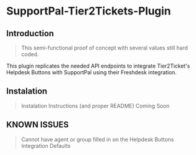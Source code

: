 # SupportPal-Tier2Tickets-Plugin

## Introduction

> This semi-functional proof of concept with several values still hard coded.


This plugin replicates the needed API endpoints to integrate Tier2Ticket's Helpdesk Buttons with SupportPal using their Freshdesk integration.

## Instalation
> Instalation Instructions (and proper README) Coming Soon

## KNOWN ISSUES
> Cannot have agent or group filled in on the Helpdesk Buttons Integration Defaults